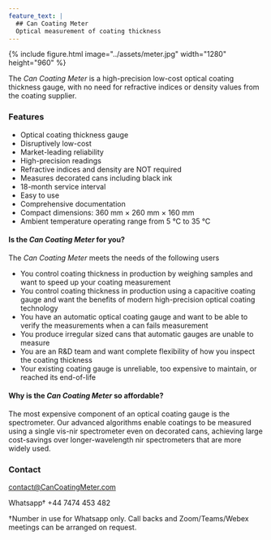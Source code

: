 ```yaml
---
feature_text: |
  ## Can Coating Meter
  Optical measurement of coating thickness 
---
```


{% include figure.html image="../assets/meter.jpg" width="1280" height="960" %}

The *Can Coating Meter* is a high-precision low-cost optical coating thickness gauge, with no need for refractive indices or density values from the coating supplier.

### Features

- Optical coating thickness gauge
- Disruptively low-cost
- Market-leading reliability
- High-precision readings
- Refractive indices and density are NOT required
- Measures decorated cans including black ink
- 18-month service interval
- Easy to use
- Comprehensive documentation
- Compact dimensions: 360 mm × 260 mm × 160 mm
- Ambient temperature operating range from 5 °C to 35 °C

#### Is the *Can Coating Meter* for you?

The *Can Coating Meter* meets the needs of the following users
- You control coating thickness in production by weighing samples and want to speed up your coating measurement
- You control coating thickness in production using a capacitive coating gauge and want the benefits of modern high-precision optical coating technology
- You have an automatic optical coating gauge and want to be able to verify the measurements when a can fails measurement
- You produce irregular sized cans that automatic gauges are unable to measure
- You are an R&D team and want complete flexibility of how you inspect the coating thickness
- Your existing coating gauge is unreliable, too expensive to maintain, or reached its end-of-life

#### Why is the *Can Coating Meter* so affordable?

The most expensive component of an optical coating gauge is the spectrometer. Our advanced algorithms enable coatings to be measured using a single vis-nir spectrometer even on decorated cans, achieving large cost-savings over longer-wavelength nir spectrometers that are more widely used.

### Contact

contact@CanCoatingMeter.com

Whatsapp† +44 7474 453 482

†Number in use for Whatsapp only. Call backs and Zoom/Teams/Webex meetings can be arranged on request.
